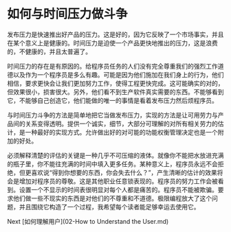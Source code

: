 # 如何与时间压力做斗争

发布压力是快速推出好产品的压力。这是好的，因为它反映了一个市场事实，并且在某个意义上是健康的。时间压力是迫使一个产品更快地推出的压力，这是浪费的，不健康的，并且太普遍了。

时间压力的存在是有原因的。给程序员任务的人们没有完全尊重我们的强烈工作道德以及作为一个程序员是多么有趣。可能是因为他们施加在我们身上的行为，他们相信，要求更快会让我们更加努力工作，使得工程更快完成。这可能确实的对的，但效果很小，损害很大。另外，他们看不到生产软件真实需要的东西。不能够看到它，不能够自己创造它，他们能做的唯一的事情是看着发布压力然后烦程序员。

与时间压力斗争的方法是简单地把它当做发布压力，实现的方法是让可用劳力与产品间的关系变得透明。提供一个诚实，细节，大部分可理解的对所有相关劳力的估计，是一种最好的实现方式。允许做出好的对可能的功能权衡管理决定也是一个附加的好处。

必须解释清楚的评估的关键是一种几乎不可压缩的液体。就像你不能把水放进充满的瓶子里，你不能往充满的时间中填入更多任务。某种意义上，程序员永远不会拒绝，但更喜欢说“得到你想要的东西，你会失去什么？”，产生清晰的估计的效果将会是增加对程序员的尊敬。这是其他职业任意锁表现的。程序员的努力工作会被看到。设置一个不显示的时间表很明显对每个人都是痛苦的。程序员不能被欺骗。要求他们做一些不现实的东西是对他们的不尊重和不道德。极限编程放大了这个问题，并且围绕它构造了一个过程，我希望每个读者能足够幸运去使用它。

Next [如何理解用户](02-How to Understand the User.md)
